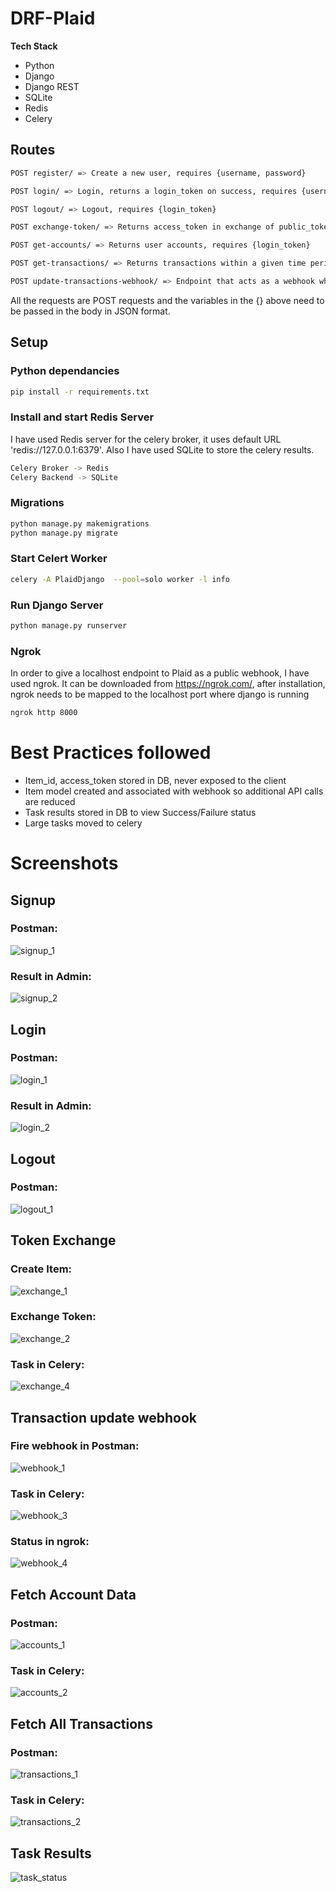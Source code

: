 # DRF-Plaid

**Tech Stack**
* Python
* Django
* Django REST
* SQLite
* Redis
* Celery

## Routes

```bash
POST register/ => Create a new user, requires {username, password}

POST login/ => Login, returns a login_token on success, requires {username, password}

POST logout/ => Logout, requires {login_token}

POST exchange-token/ => Returns access_token in exchange of public_token, requires {login_token, public_token}

POST get-accounts/ => Returns user accounts, requires {login_token}

POST get-transactions/ => Returns transactions within a given time period, requires {login_token, start_date, end_date}

POST update-transactions-webhook/ => Endpoint that acts as a webhook when new transaction is made using Plaid
```

All the requests are POST requests and the variables in the {} above need to be passed in the body in JSON format.

## Setup

### Python dependancies

```bash
pip install -r requirements.txt 
```
### Install and start Redis Server

I have used Redis server for the celery broker, it uses default URL 'redis://127.0.0.1:6379'.
Also I have used SQLite to store the celery results.

```bash
Celery Broker -> Redis
Celery Backend -> SQLite
```

### Migrations
```bash
python manage.py makemigrations
python manage.py migrate
```

### Start Celert Worker
```bash
celery -A PlaidDjango  --pool=solo worker -l info
```

### Run Django Server
```bash
python manage.py runserver
```

### Ngrok
In order to give a localhost endpoint to Plaid as a public webhook, I have used ngrok.
It can be downloaded from https://ngrok.com/, after installation, ngrok needs to be mapped to the localhost port
where django is running
```bash
ngrok http 8000
```

# Best Practices followed

* Item_id, access_token stored in DB, never exposed to the client
* Item model created and associated with webhook so additional API calls are reduced
* Task results stored in DB to view Success/Failure status
* Large tasks moved to celery

# Screenshots

## Signup

### Postman:
![signup_1](https://user-images.githubusercontent.com/72970106/204130698-7728f1ca-bdd7-43de-a794-110c447aee7d.png)

### Result in Admin:
![signup_2](https://user-images.githubusercontent.com/72970106/204130694-ead2d701-d35b-418a-8732-a1474a0df82c.png)

## Login

### Postman:
![login_1](https://user-images.githubusercontent.com/72970106/204130833-23d99825-0cd1-43c7-a77b-59d970dac7b4.png)

### Result in Admin:
![login_2](https://user-images.githubusercontent.com/72970106/204130843-bc2ac130-be84-42f7-8c54-dad9ed87ebe0.png)

## Logout

### Postman:
![logout_1](https://user-images.githubusercontent.com/72970106/204130872-9eb7a35e-5d5d-4743-ab7a-0b4e431a61e4.png)

## Token Exchange

### Create Item:
![exchange_1](https://user-images.githubusercontent.com/72970106/204130898-bae1a455-270d-46bb-ac9b-533232e2fa4a.png)

### Exchange Token:
![exchange_2](https://user-images.githubusercontent.com/72970106/204130901-ca0cfd1f-8fa0-4d4c-a1c2-83037a0a19e9.png)

### Task in Celery:
![exchange_4](https://user-images.githubusercontent.com/72970106/204130904-55db18ab-ab96-4904-9b00-999cb74e84c7.png)

## Transaction update webhook

### Fire webhook in Postman:
![webhook_1](https://user-images.githubusercontent.com/72970106/204130947-d79c6af6-42f5-4ea4-989f-82e0a8269321.png)

### Task in Celery:
![webhook_3](https://user-images.githubusercontent.com/72970106/204130951-77276759-3c9d-4274-a8fc-a4cce22a171f.png)

### Status in ngrok:
![webhook_4](https://user-images.githubusercontent.com/72970106/204130954-355420e7-91ea-4401-a11a-3dab157f32bd.png)

## Fetch Account Data

### Postman:
![accounts_1](https://user-images.githubusercontent.com/72970106/204131026-80c0f7b5-b447-4055-8991-bee171d94e90.png)

### Task in Celery:
![accounts_2](https://user-images.githubusercontent.com/72970106/204131030-0deaf96c-1e8b-4c08-b7c7-de9c4ced0a30.png)

## Fetch All Transactions

### Postman:
![transactions_1](https://user-images.githubusercontent.com/72970106/204131084-1ee20a0f-4545-484b-bb16-38d9659273d4.png)

### Task in Celery:
![transactions_2](https://user-images.githubusercontent.com/72970106/204131088-ade0d09e-ce38-43a5-b886-87baa2855dd7.png)

## Task Results

![task_status](https://user-images.githubusercontent.com/72970106/204131165-fcf58869-7feb-45a1-aef3-dfb4d6372033.png)










































